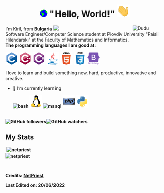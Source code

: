 <h1 align="center">
  <img src="GIF/Earth.gif" width="24px">
  "𝐇𝐞𝐥𝐥𝐨, World!"
  <img src="GIF/Hi.gif" width="40px" />
</h1>

<img align="right" width=100px alt="Dudu" src="https://c.tenor.com/GN73MKBawZYAAAAi/busy-cute.gif" />


I'm Kiril, from <b>Bulgaria</b> <img src="https://cdn-icons-png.flaticon.com/512/197/197502.png" width="12"/>
<br>
Software Engineer/Computer Science student at Plovdiv University "Paisii Hilendarski" at the Faculty of Mathematics and Informatics.
<br>
<b>The programming languages I am good at: <p align="left"> <img src="https://raw.githubusercontent.com/devicons/devicon/master/icons/c/c-original.svg" alt="c" width="40" height="40"/> <img src="https://raw.githubusercontent.com/devicons/devicon/master/icons/cplusplus/cplusplus-original.svg" alt="cplusplus" width="40" height="40"/> <img src="https://raw.githubusercontent.com/devicons/devicon/master/icons/csharp/csharp-original.svg" alt="csharp" width="40" height="40"/> <img src="https://raw.githubusercontent.com/devicons/devicon/master/icons/java/java-original.svg" alt="java" width="40" height="40"/> <img src="https://raw.githubusercontent.com/devicons/devicon/master/icons/html5/html5-original-wordmark.svg" alt="html5" width="40" height="40"/> <img src="https://raw.githubusercontent.com/devicons/devicon/master/icons/css3/css3-original-wordmark.svg" alt="css3" width="40" height="40"/>
  <img src="https://raw.githubusercontent.com/devicons/devicon/master/icons/bootstrap/bootstrap-plain-wordmark.svg" alt="bootstrap" width="40" height="40"/></p></b>
I love to learn and build something new, hard, productive, innovative and creative.
<br>
- 🌱 I’m currently learning <b><p align="left"><img src="https://www.vectorlogo.zone/logos/gnu_bash/gnu_bash-icon.svg" alt="bash" width="40" height="40"/>  <img src="https://raw.githubusercontent.com/devicons/devicon/master/icons/linux/linux-original.svg" alt="linux" width="40" height="40"/> <img src="https://www.svgrepo.com/show/303229/microsoft-sql-server-logo.svg" alt="mssql" width="40" height="40"/> <img src="https://raw.githubusercontent.com/devicons/devicon/master/icons/php/php-original.svg" alt="php" width="40" height="40"/> <img src="https://raw.githubusercontent.com/devicons/devicon/master/icons/python/python-original.svg" alt="python" width="40" height="40"/></p>
<br>
<img align="left" alt="GitHub followers" src="https://img.shields.io/github/followers/NetPriest?color=Green&label=Followers">
<img align="left" alt="GitHub watchers" src="https://img.shields.io/github/watchers/NetPriest/NetPriest?color=red&label=Watchers">
<br>
<h2 align="left">My Stats</h2>
<p>&nbsp;<img align="center" src="https://github-readme-stats.vercel.app/api?username=netpriest&show_icons=true&locale=en" alt="netpriest" />
  <br>
<img align="center" src="https://github-readme-stats.vercel.app/api/top-langs?username=netpriest&show_icons=true&locale=en&layout=compact" alt="netpriest" /></p>

<br/>

**Credits**: [NetPriest](https://github.com/NetPriest)

**Last Edited on**: 20/06/2022
 
